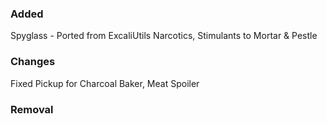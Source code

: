 ### Added
Spyglass - Ported from ExcaliUtils
Narcotics, Stimulants to Mortar & Pestle

### Changes
Fixed Pickup for Charcoal Baker, Meat Spoiler

### Removal

